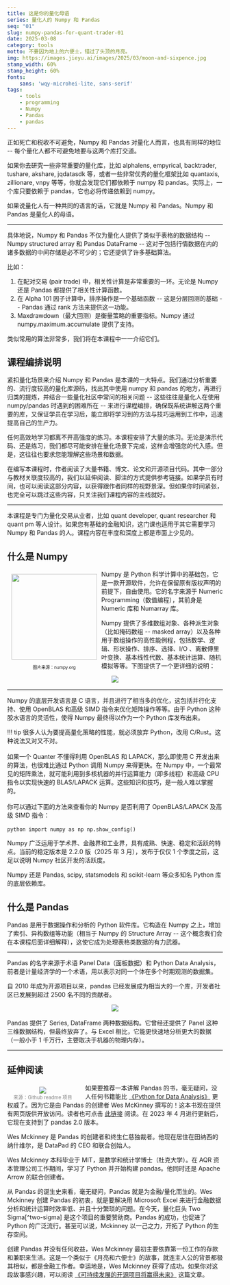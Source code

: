 ```yaml
---
title: 这是你的量化母语
series: 量化人的 Numpy 和 Pandas
seq: "01"
slug: numpy-pandas-for-quant-trader-01
date: 2025-03-08
category: tools
motto: 不要因为地上的六便士，错过了头顶的月亮。
img: https://images.jieyu.ai/images/2025/03/moon-and-sixpence.jpg
stamp_width: 60%
stamp_height: 60%
fonts:
    sans: 'wqy-microhei-lite, sans-serif'
tags: 
    - tools
    - programming
    - Numpy
    - Pandas
    - pandas
---
```


<!--
# 课程简介
## 课程编排说明
## 什么是 Numpy
## 什么是 Pandas
Pandas 生态环境
## Numpy 与 Pandas 比较
-->

正如死亡和税收不可避免，Numpy 和 Pandas 对量化人而言，也具有同样的地位 -- 每个量化人都不可避免地要与这两个库打交道。

如果你去研究一些非常重要的量化库，比如 alphalens, empyrical, backtrader, tushare, akshare, jqdatasdk 等，或者一些非常优秀的量化框架比如 quantaxis, zillionare, vnpy 等等，你就会发现它们都依赖于 numpy 和 pandas。实际上，一个库只要依赖于 pandas，它也必将传递依赖到 numpy。

如果说量化人有一种共同的语言的话，它就是 Numpy 和 Pandas。Numpy 和 Pandas 是量化人的母语。

---

具体地说，Numpy 和 Pandas 不仅为量化人提供了类似于表格的数据结构 -- Numpy structured array 和 Pandas DataFrame -- 这对于包括行情数据在内的诸多数据的中间存储是必不可少的；它还提供了许多基础算法。

比如：

1. 在配对交易 (pair trade) 中，相关性计算是非常重要的一环。无论是 Numpy 还是 Pandas 都提供了相关性计算函数。
2. 在 Alpha 101 因子计算中，排序操作是一个基础函数 -- 这是分层回测的基础 -- Pandas 通过 rank 方法来提供这一功能。
3. Maxdrawdown（最大回测）是衡量策略的重要指标。Numpy 通过 numpy.maximum.accumulate 提供了支持。

类似常用的算法非常多，我们将在本课程中一一介绍它们。

## 课程编排说明

紧扣量化场景来介绍 Numpy 和 Pandas 是本课的一大特点。我们通过分析重要的、流行度较高的量化库源码，找出其中使用 numpy 和 pandas 的地方，再进行归类的提炼，并结合一些量化社区中常问的相关问题 -- 这些往往是量化人在使用 numpy/pandas 时遇到的困难所在 -- 来进行课程编排，确保既系统讲解这两个重要的库，又保证学员在学习后，能立即将学习到的方法与技巧运用到工作中，迅速提高自己的生产力。

任何高效地学习都离不开高强度的练习。本课程安排了大量的练习。无论是演示代码、还是练习，我们都尽可能安排在量化场景下完成，这样会增强您的代入感。但是，这往往也要求您能理解这些场景和数据。

在编写本课程时，作者阅读了大量书籍、博文、论文和开源项目代码。其中一部分与教材关联度较高的，我们以延伸阅读、脚注的方式提供参考链接。如果学员有时间，也可以阅读这部分内容，以获得跟作者同样的视野景深。但如果你时间紧张，也完全可以跳过这些内容，只关注我们课程内容的主线就好。

---

本课程是专门为量化交易从业者，比如 quant developer, quant researcher 和 quant pm 等人设计。如果您有基础的金融知识，这门课也适用于其它需要学习 Numpy 和 Pandas 的人。课程内容在丰度和深度上都是市面上少见的。

## 什么是 Numpy

<div style="position:relative;float:left">
<img src="https://numpy.org/doc/stable/_static/numpylogo.svg" align="left" style="width: 200px;margin:10px">
<p style="font-size:10px;text-align:center">图片来源：numpy.org</p>
</div>

Numpy 是 Python 科学计算中的基础包，它是一款开源软件，允许在保留原有版权声明的前提下，自由使用。它的名字来源于 Numeric Programming（数值编程），其前身是 Numeric 库和 Numarray 库。

Numpy 提供了多维数组对象、各种派生对象（比如掩码数组 -- masked array）以及各种用于数组操作的高性能例程，包括数学、逻辑、形状操作、排序、选择、I/O 、离散傅里叶变换、基本线性代数、基本统计运算、随机模拟等等。下图提供了一个更详细的说明：

<div style='width:80%;text-align:center;margin: 0 auto 1rem'>
<img src='https://images.jieyu.ai/images/2024/04/numpy-features.jpg?1'>
<span style='font-size:0.8em;display:inline-block;width:100%;text-align:center;color:grey'></span>
</div>

---

Numpy 的底层开发语言是 C 语言，并且进行了相当多的优化，这包括并行化支持、使用 OpenBLAS 和高级 SIMD 指令来优化矩阵操作等等。由于 Python 这种胶水语言的灵活性，使得 Numpy 最终得以作为一个 Python 库发布出来。

!!! tip
    很多人认为要提高量化策略的性能，就必须放弃 Python，改用 C/Rust。这种说法又对又不对。<br><br>如果一个 Quanter 不懂得利用 OpenBLAS 和 LAPACK，那么即使用 C 开发出来的算法，也很难比通过 Python 调用 Numpy 来得更快。在 Numpy 中，一个最常见的矩阵乘法，就可能利用到多核机器的并行运算能力（即多线程）和高级 CPU 指令以实现快速的 BLAS/LAPACK 运算。这些知识和技巧，是一般人难以掌握的。<br><br>你可以通过下面的方法来查看你的 Numpy 是否利用了 OpenBLAS/LAPACK 及高级 SIMD 指令：<br><br>
    ```python
    import numpy as np
    np.show_config()
    ```

Numpy 广泛运用于学术界、金融界和工业界，具有成熟、快速、稳定和活跃的特点。当前的稳定版本是 2.2.0 版（2025 年 3 月），发布于仅仅 1 个季度之前，这足以说明 Numpy 社区开发的活跃度。

Numpy 还是 Pandas, scipy, statsmodels 和 scikit-learn 等众多知名 Python 库的底层依赖库。

## 什么是 Pandas

Pandas 是用于数据操作和分析的 Python 软件库。它构造在 Numpy 之上，增加了索引、异构数组等功能（相当于 Numpy 的 Structure Array -- 这个概念我们会在本课程后面详细解释），这使它成为处理表格类数据的有力武器。

---

Pandas 的名字来源于术语 Panel Data（面板数据）和 Python Data Analysis，前者是计量经济学的一个术语，用以表示对同一个体在多个时期观测的数据集。

自 2010 年成为开源项目以来，pandas 已经发展成为相当大的一个库，开发者社区已发展到超过 2500 名不同的贡献者。

<!--
```markmap

# pandas
## 数据结构
## IO
### csv
### HDF5
### JSON
### HTML
### sql
## 索引和查找数据
## 多重索引 
## 数据整理
### merge
### join
### concatenate
### reshape/pivot
## 数据分析
### group by
### window function
## 可视化
### 表格可视化
### 可视化图表
```
-->

<div style='width:75%;text-align:center;margin: 0 auto 1rem'>
<img src='https://images.jieyu.ai/images/2024/04/pandas-features.jpg'>
<span style='font-size:0.8em;display:inline-block;width:100%;text-align:center;color:grey'></span>
</div>

Pandas 提供了 Series, DataFrame 两种数据结构。它曾经还提供了 Panel 这种三维数据结构，但最终放弃了。与 Excel 相比，它能更快速地分析更大的数据（一般小于 1 千万行，主要取决于机器的物理内存）。

---

## 延伸阅读

<div style='width:33%;float:left;padding: 0.5rem 1rem 0 0;text-align:center'>
<img src='https://images.jieyu.ai/images/2024/04/wes-mckinney.jpg'>
<span style='font-size:0.8em;display:inline-block;width:100%;text-align:center;color:grey'>来源：Github readme 项目</span>
</div>

如果要推荐一本讲解 Pandas 的书，毫无疑问，没人任何书籍能比 [《Python for Data Analysis》](https://wesmckinney.com/book/) 更权威了。因为它是由 Pandas 的创建者 Wes McKinney 撰写的！这本书现在提供有网页版供开放访问。读者也可点击 [此链接](https://wesmckinney.com/book/) 阅读。在 2023 年 4 月进行更新后，它现在支持到了 pandas 2.0 版本。

Wes Mckinney 是 Pandas 的创建者和终生仁慈独裁者。他现在居住在田纳西的纳什维尔，是 DataPad 的 CEO 和联合创始人。

Wes Mckinney 本科毕业于 MIT，是数学和统计学博士（杜克大学）。在 AQR 资本管理公司工作期间，学习了 Python 并开始构建 pandas。他同时还是 Apache Arrow 的联合创建者。

从 Pandas 的诞生史来看，毫无疑问，Pandas 就是为金融/量化而生的。Wes Mckinney 创建 Pandas 的初衷，就是要解决用 Microsoft Excel 来进行金融数据分析和统计运算时效率低、并且十分繁琐的问题。在今天，量化巨头 Two Sigma[^two-sigma] 是这个项目的重要赞助商。Pandas 的成功，也促进了 Python 的广泛流行。甚至可以说，Mckinney 以一己之力，开拓了 Python 的生存空间。

创建 Pandas 并没有任何收益，Wes Mckinney 最初主要依靠第一份工作的存款和兼职来生活。这是一个类似于《月亮和六便士》的故事，就连主人公的背景都极其相似，都是金融工作者。幸运地是，Wes Mckinney 获得了成功。如果你对这段故事感兴趣，可以阅读 [《可持续发展的开源项目将赢得未来》](https://github.com/readme/stories/wes-mckinney) 这篇文章。

